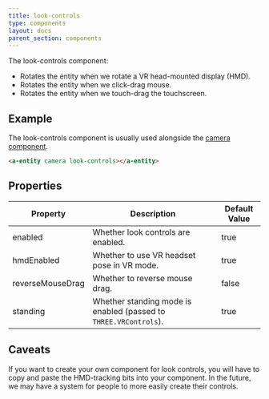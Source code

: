 ```yaml
---
title: look-controls
type: components
layout: docs
parent_section: components
---
```


The look-controls component:

- Rotates the entity when we rotate a VR head-mounted display (HMD).
- Rotates the entity when we click-drag mouse.
- Rotates the entity when we touch-drag the touchscreen.

## Example

The look-controls component is usually used alongside the [camera
component](camera.md).

```html
<a-entity camera look-controls></a-entity>
```

## Properties

| Property         | Description                                                      | Default Value |
|------------------|------------------------------------------------------------------|---------------|
| enabled          | Whether look controls are enabled.                               | true          |
| hmdEnabled       | Whether to use VR headset pose in VR mode.                       | true          |
| reverseMouseDrag | Whether to reverse mouse drag.                                   | false         |
| standing         | Whether standing mode is enabled (passed to `THREE.VRControls`). | true          |

## Caveats

If you want to create your own component for look controls, you will have to
copy and paste the HMD-tracking bits into your component. In the future, we may
have a system for people to more easily create their controls.
